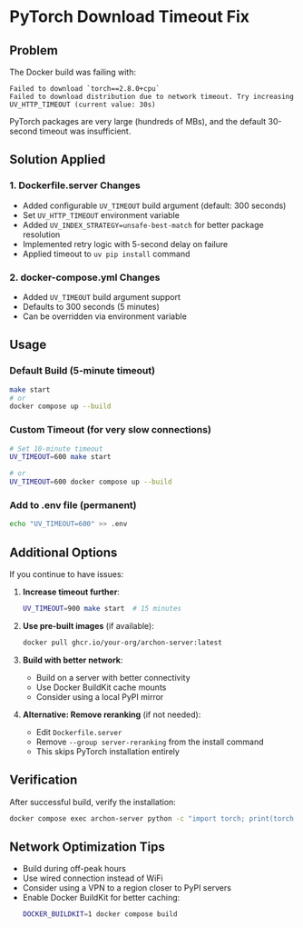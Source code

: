 # PyTorch Download Timeout Fix

## Problem
The Docker build was failing with:
```
Failed to download `torch==2.8.0+cpu`
Failed to download distribution due to network timeout. Try increasing UV_HTTP_TIMEOUT (current value: 30s)
```

PyTorch packages are very large (hundreds of MBs), and the default 30-second timeout was insufficient.

## Solution Applied

### 1. Dockerfile.server Changes
- Added configurable `UV_TIMEOUT` build argument (default: 300 seconds)
- Set `UV_HTTP_TIMEOUT` environment variable
- Added `UV_INDEX_STRATEGY=unsafe-best-match` for better package resolution
- Implemented retry logic with 5-second delay on failure
- Applied timeout to `uv pip install` command

### 2. docker-compose.yml Changes
- Added `UV_TIMEOUT` build argument support
- Defaults to 300 seconds (5 minutes)
- Can be overridden via environment variable

## Usage

### Default Build (5-minute timeout)
```bash
make start
# or
docker compose up --build
```

### Custom Timeout (for very slow connections)
```bash
# Set 10-minute timeout
UV_TIMEOUT=600 make start

# or
UV_TIMEOUT=600 docker compose up --build
```

### Add to .env file (permanent)
```bash
echo "UV_TIMEOUT=600" >> .env
```

## Additional Options

If you continue to have issues:

1. **Increase timeout further**:
   ```bash
   UV_TIMEOUT=900 make start  # 15 minutes
   ```

2. **Use pre-built images** (if available):
   ```bash
   docker pull ghcr.io/your-org/archon-server:latest
   ```

3. **Build with better network**:
   - Build on a server with better connectivity
   - Use Docker BuildKit cache mounts
   - Consider using a local PyPI mirror

4. **Alternative: Remove reranking** (if not needed):
   - Edit `Dockerfile.server` 
   - Remove `--group server-reranking` from the install command
   - This skips PyTorch installation entirely

## Verification

After successful build, verify the installation:
```bash
docker compose exec archon-server python -c "import torch; print(torch.__version__)"
```

## Network Optimization Tips

- Build during off-peak hours
- Use wired connection instead of WiFi
- Consider using a VPN to a region closer to PyPI servers
- Enable Docker BuildKit for better caching:
  ```bash
  DOCKER_BUILDKIT=1 docker compose build
  ```
